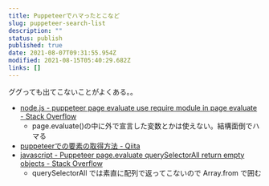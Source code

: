 ```yaml
---
title: Puppeteerでハマったとこなど
slug: puppeteer-search-list
description: ""
status: publish
published: true
date: 2021-08-07T09:31:55.954Z
modified: 2021-08-15T05:40:29.682Z
links: []
---
```

ググっても出てこないことがよくある。。

- [node.js - puppeteer page evaluate use require module in page evaluate - Stack Overflow](https://stackoverflow.com/questions/61487726/puppeteer-page-evaluate-use-require-module-in-page-evaluate)
  - page.evaluate()の中に外で宣言した変数とかは使えない。結構面倒でハマる
- [puppeteerでの要素の取得方法 - Qiita](https://qiita.com/go_sagawa/items/85f97deab7ccfdce53ea)
- [javascript - Puppeteer page.evaluate querySelectorAll return empty objects - Stack Overflow](https://stackoverflow.com/questions/46377955/puppeteer-page-evaluate-queryselectorall-return-empty-objects)
  - querySelectorAll では素直に配列で返ってこないので Array.from で囲む
